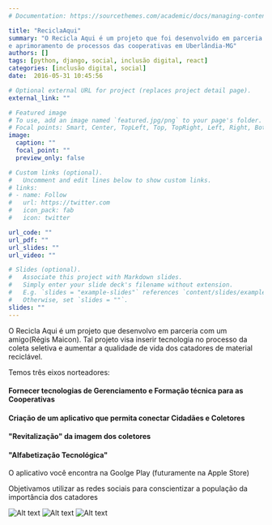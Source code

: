 ```yaml
---
# Documentation: https://sourcethemes.com/academic/docs/managing-content/

title: "ReciclaAqui"
summary: "O Recicla Aqui é um projeto que foi desenvolvido em parceria com um amigo(Régis Maicon) e o CIAEM-UFU para alfabetização tecnológica
e aprimoramento de processos das cooperativas em Uberlândia-MG"
authors: []
tags: [python, django, social, inclusão digital, react]
categories: [inclusão digital, social]
date:  2016-05-31 10:45:56

# Optional external URL for project (replaces project detail page).
external_link: ""

# Featured image
# To use, add an image named `featured.jpg/png` to your page's folder.
# Focal points: Smart, Center, TopLeft, Top, TopRight, Left, Right, BottomLeft, Bottom, BottomRight.
image:
  caption: ""
  focal_point: ""
  preview_only: false

# Custom links (optional).
#   Uncomment and edit lines below to show custom links.
# links:
# - name: Follow
#   url: https://twitter.com
#   icon_pack: fab
#   icon: twitter

url_code: ""
url_pdf: ""
url_slides: ""
url_video: ""

# Slides (optional).
#   Associate this project with Markdown slides.
#   Simply enter your slide deck's filename without extension.
#   E.g. `slides = "example-slides"` references `content/slides/example-slides.md`.
#   Otherwise, set `slides = ""`.
slides: ""
---
```






O Recicla Aqui é um projeto que desenvolvo em parceria com um amigo(Régis Maicon). Tal projeto visa inserir
tecnologia no processo da coleta seletiva e aumentar a qualidade de vida dos catadores de material reciclável.

Temos três eixos norteadores:

#### Fornecer tecnologias de  Gerenciamento e Formação técnica  para as Cooperativas

#### Criação de um aplicativo que permita conectar Cidadães e Coletores

#### "Revitalização" da imagem dos coletores

#### "Alfabetização Tecnológica"
O aplicativo você encontra na Goolge Play (futuramente na Apple Store)


Objetivamos utilizar as redes sociais para conscientizar a população da importância dos catadores

![Alt text](/img/reciclaAqui/2.jpeg "Optional title")
![Alt text](/img/reciclaAqui/reciclaaqui3.png "Optional title")
![Alt text](/img/reciclaAqui/reciclaaqui4.png "Optional title")
